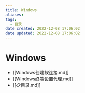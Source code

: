 ```yaml
---
title: Windows
aliases:
tags:
  - 目录
date created: 2022-12-08 17:06:02
date updated: 2022-12-08 17:06:02
---
```


# Windows

- [[Windows创建软连接.md]]
- [[Windows终端设置代理.md]]
- [[📋目录.md]]
